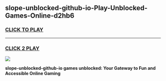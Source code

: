 
## slope-unblocked-github-io-Play-Unblocked-Games-Online-d2hb6
<h3>
<a href="https://premium76.site?title=slope-unblocked-github-io&ref=25A">CLICK TO PLAY</a></h3>
<hr>

<h3>
<a href="https://premium76.site?title=slope-unblocked-github-io&ref=25A">CLICK 2 PLAY</a>
  
</h3>

<a href="https://premium76.site?title=slope-unblocked-github-io&ref=25A"><img src="https://clearcache.store/games.png"></a>


**slope-unblocked-github-io games unblocked: Your Gateway to Fun and Accessible Online Gaming**

